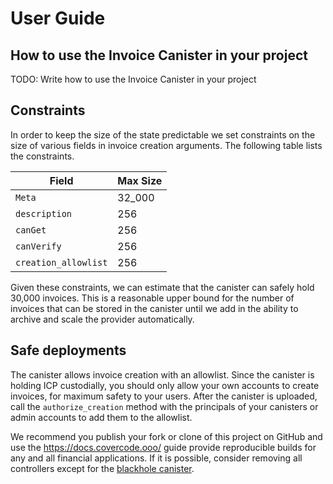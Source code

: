 # User Guide

## How to use the Invoice Canister in your project

TODO: Write how to use the Invoice Canister in your project

## Constraints
In order to keep the size of the state predictable we set constraints on the size of various fields in invoice creation arguments. The following table lists the constraints.

| Field                  | Max Size |
|------------------------|----------|
| `Meta`                 | 32_000   |
| `description`          | 256      |
| `canGet`               | 256      |
| `canVerify`            | 256      |
| `creation_allowlist`   | 256      |

Given these constraints, we can estimate that the canister can safely hold 30,000 invoices. This is a reasonable upper bound for the number of invoices that can be stored in the canister until we add in the ability to archive and scale the provider automatically.

## Safe deployments
The canister allows invoice creation with an allowlist. Since the canister is holding ICP custodially, you should only allow your own accounts to create invoices, for maximum safety to your users. After the canister is uploaded, call the `authorize_creation` method with the principals of your canisters or admin accounts to add them to the allowlist. 

We recommend you publish your fork or clone of this project on GitHub and use the https://docs.covercode.ooo/ guide provide reproducible builds for any and all financial applications. If it is possible, consider removing all controllers except for the [blackhole canister](https://github.com/ninegua/ic-blackhole).
